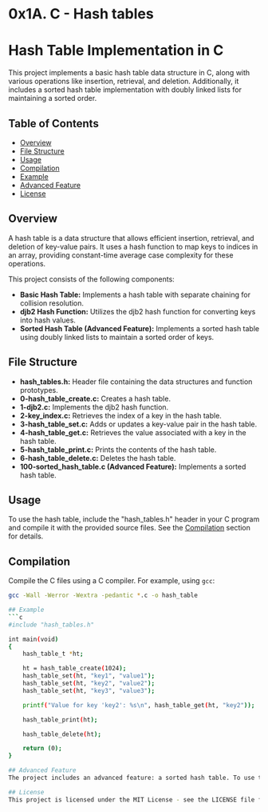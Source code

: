 # 0x1A. C - Hash tables
# Hash Table Implementation in C

This project implements a basic hash table data structure in C, along with various operations like insertion, retrieval, and deletion. Additionally, it includes a sorted hash table implementation with doubly linked lists for maintaining a sorted order.

## Table of Contents

- [Overview](#overview)
- [File Structure](#file-structure)
- [Usage](#usage)
- [Compilation](#compilation)
- [Example](#example)
- [Advanced Feature](#advanced-feature)
- [License](#license)

## Overview

A hash table is a data structure that allows efficient insertion, retrieval, and deletion of key-value pairs. It uses a hash function to map keys to indices in an array, providing constant-time average case complexity for these operations.

This project consists of the following components:
- **Basic Hash Table:** Implements a hash table with separate chaining for collision resolution.
- **djb2 Hash Function:** Utilizes the djb2 hash function for converting keys into hash values.
- **Sorted Hash Table (Advanced Feature):** Implements a sorted hash table using doubly linked lists to maintain a sorted order of keys.

## File Structure

- **hash_tables.h:** Header file containing the data structures and function prototypes.
- **0-hash_table_create.c:** Creates a hash table.
- **1-djb2.c:** Implements the djb2 hash function.
- **2-key_index.c:** Retrieves the index of a key in the hash table.
- **3-hash_table_set.c:** Adds or updates a key-value pair in the hash table.
- **4-hash_table_get.c:** Retrieves the value associated with a key in the hash table.
- **5-hash_table_print.c:** Prints the contents of the hash table.
- **6-hash_table_delete.c:** Deletes the hash table.
- **100-sorted_hash_table.c (Advanced Feature):** Implements a sorted hash table.

## Usage

To use the hash table, include the "hash_tables.h" header in your C program and compile it with the provided source files. See the [Compilation](#compilation) section for details.

## Compilation

Compile the C files using a C compiler. For example, using `gcc`:

```bash
gcc -Wall -Werror -Wextra -pedantic *.c -o hash_table

## Example
```c
#include "hash_tables.h"

int main(void)
{
    hash_table_t *ht;

    ht = hash_table_create(1024);
    hash_table_set(ht, "key1", "value1");
    hash_table_set(ht, "key2", "value2");
    hash_table_set(ht, "key3", "value3");

    printf("Value for key 'key2': %s\n", hash_table_get(ht, "key2"));

    hash_table_print(ht);

    hash_table_delete(ht);

    return (0);
}

## Advanced Feature
The project includes an advanced feature: a sorted hash table. To use this feature, include the "hash_tables.h" header and compile the provided source files, including "100-sorted_hash_table.c".

## License
This project is licensed under the MIT License - see the LICENSE file for details.